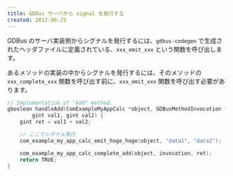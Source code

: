 ```yaml
---
title: GDBus サーバから signal を発行する
created: 2012-06-25
---
```


GDBus のサーバ実装側からシグナルを発行するには、`gdbus-codegen` で生成されたヘッダファイルに定義されている、`xxx_emit_xxx` という関数を呼び出します。

あるメソッドの実装の中からシグナルを発行するには、そのメソッドの `xxx_complete_xxx` 関数を呼び出す前に、`xxx_emit_xxx` 関数を呼び出す必要があります。

```cpp
// Implementation of "Add" method.
gboolean handleAdd(ComExampleMyAppCalc *object, GDBusMethodInvocation *invocation,
        gint val1, gint val2) {
    gint ret = val1 + val2;

    // ここでシグナル発行
    com_example_my_app_calc_emit_hoge_hoge(object, "data1", "data2");

    com_example_my_app_calc_complete_add(object, invocation, ret);
    return TRUE;
}
```

